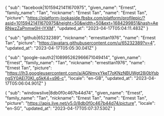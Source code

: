 {
  "sub": "facebook|10159421411670975",
  "given_name": "Ernest",
  "family_name": "Tan",
  "nickname": "Ernest Tan",
  "name": "Ernest Tan",
  "picture": "https://platform-lookaside.fbsbx.com/platform/profilepic/?asid=10159421411670975&height=50&width=50&ext=1684299851&hash=AeRNwzZaPnmw0H-IYXM",
  "updated_at": "2023-04-17T05:04:11.483Z"
}

{
  "sub": "github|65232389",
  "nickname": "ernesttan1976",
  "name": "Ernest Tan",
  "picture": "https://avatars.githubusercontent.com/u/65232389?v=4",
  "updated_at": "2023-04-17T05:05:30.041Z"
}

{
  "sub": "google-oauth2|108995262966671049414",
  "given_name": "Ernest",
  "family_name": "Tan",
  "nickname": "ernesttan1976",
  "name": "Ernest Tan",
  "picture": "https://lh3.googleusercontent.com/a/AGNmyxYkeT7oKNzNBUWgt28i0bYsbngSY0AEl70Kl_g5kK4=s96-c",
  "locale": "en-GB",
  "updated_at": "2023-04-17T05:06:04.901Z"
}

{
  "sub": "windowslive|8db0f0c467b44d74",
  "given_name": "Ernest",
  "family_name": "Tan",
  "nickname": "Ernest Tan",
  "name": "Ernest Tan",
  "picture": "https://apis.live.net/v5.0/8db0f0c467b44d74/picture",
  "locale": "en-SG",
  "updated_at": "2023-04-17T05:07:37.530Z"
}

